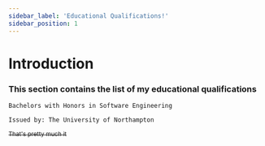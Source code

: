 ```yaml
---
sidebar_label: 'Educational Qualifications!'
sidebar_position: 1
---
```

# Introduction

### This section contains the list of my educational qualifications 

    Bachelors with Honors in Software Engineering

    Issued by: The University of Northampton

~~<sub>That's pretty much it</sub>~~
